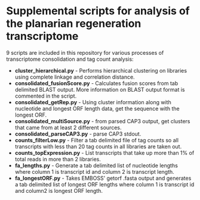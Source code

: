 # Supplemental scripts for analysis of the planarian regeneration transcriptome

9 scripts are included in this repository for various processes of transcriptome consolidation and tag count analysis:  

* **cluster_hierarchical.py** - Performs hierarchical clustering on libraries using complete linkage and correlation distance.  
* **consolidated_fusionScore.py** - Calculates fusion scores from tab delimited BLAST output. More information on BLAST output format is commented in the script.  
* **consolidated_getRep.py** - Using cluster information along with nucleotide and longest ORF length data, get the sequence with the longest ORF.  
* **consolidated_multiSource.py** - from parsed CAP3 output, get clusters that came from at least 2 different sources.  
* **consolidated_parseCAP3.py** - parse CAP3 stdout.  
* **counts_filterLow.py** - Filter a tab delimited file of tag counts so all transcripts with less than 20 tag counts in all libraries are taken out.    
* **counts_topExpression.py** - List transcripts that take up more than 1% of total reads in more than 2 libraries.  
* **fa_lengths.py** - Generate a tab delimited list of nucleotide lengths where column 1 is transcript id and column 2 is transcript length.  
* **fa_longestORF.py** - Takes EMBOSS' getorf .fasta output and generates a tab delimited list of longest ORF lengths where column 1 is transcript id and column2 is longest ORF length.  